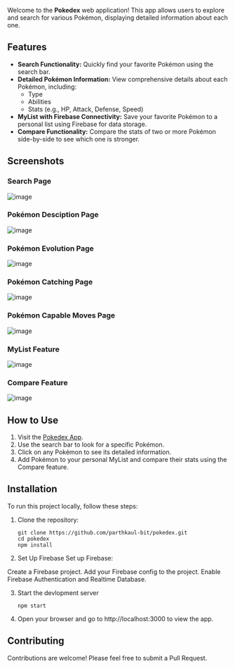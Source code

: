 Welcome to the **Pokedex** web application! This app allows users to explore and search for various Pokémon, displaying detailed information about each one.

## Features

- **Search Functionality:** Quickly find your favorite Pokémon using the search bar.
- **Detailed Pokémon Information:** View comprehensive details about each Pokémon, including:
  - Type
  - Abilities
  - Stats (e.g., HP, Attack, Defense, Speed)
- **MyList with Firebase Connectivity:** Save your favorite Pokémon to a personal list using Firebase for data storage.
- **Compare Functionality:** Compare the stats of two or more Pokémon side-by-side to see which one is stronger.

## Screenshots

### Search Page
![image](https://github.com/user-attachments/assets/a15bfc8e-87af-4de0-ae1d-1d51c3b5cda2)


### Pokémon Desciption Page
![image](https://github.com/user-attachments/assets/70cfdec4-bb46-4077-95c7-8ce7741aeb85)

### Pokémon Evolution Page
![image](https://github.com/user-attachments/assets/616deece-99a9-49c6-8c73-f50563fbc9c1)

### Pokémon Catching Page
![image](https://github.com/user-attachments/assets/70cfdec4-bb46-4077-95c7-8ce7741aeb85)

### Pokémon Capable Moves Page
![image](https://github.com/user-attachments/assets/3509b557-29f7-4c73-871f-e9837a1f4766)


### MyList Feature
![image](https://github.com/user-attachments/assets/25f8c842-467e-4762-a8cc-5b7060fc95be)


### Compare Feature
![image](https://github.com/user-attachments/assets/4e115ade-adcd-45ab-a901-323ce334a917)

## How to Use

1. Visit the [Pokedex App](https://pokedexworld.netlify.app).
2. Use the search bar to look for a specific Pokémon.
3. Click on any Pokémon to see its detailed information.
4. Add Pokémon to your personal MyList and compare their stats using the Compare feature.

## Installation

To run this project locally, follow these steps:

1. Clone the repository:

   
   ```
   git clone https://github.com/parthkaul-bit/pokedex.git
   cd pokedex
   npm install
   ```
2. Set Up Firebase
   Set up Firebase:

  Create a Firebase project.
  Add your Firebase config to the project.
  Enable Firebase Authentication and Realtime Database.

3. Start the devlopment server
   ```
   npm start
   ```
4. Open your browser and go to http://localhost:3000 to view the app.

## Contributing
Contributions are welcome! Please feel free to submit a Pull Request.

